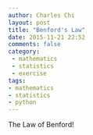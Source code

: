 ```yaml
---
author: Charles Chi
layout: post
title: "Benford's Law"
date: 2015-11-21 22:52
comments: false
category:
 - mathematics
 - statistics
 - exercise
tags:
- mathematics
- statistics
- python
---
```


The Law of Benford!
